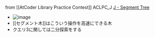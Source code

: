 
from [[AtCoder Library Practice Contest]]
ACLPC_J
[J - Segment Tree](https://atcoder.jp/contests/practice2/tasks/practice2_j)
- ![image](https://gyazo.com/7b156fa7d40d819dbdc9f6ab4ce42bda/thumb/1000)
- [[セグメント木]]はこういう操作を高速にできる木
- クエリ3に関しては二分探索をする
